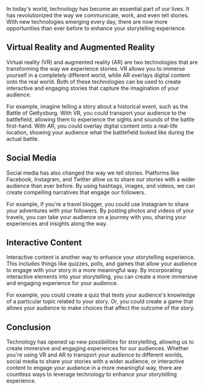 
In today's world, technology has become an essential part of our lives. It has revolutionized the way we communicate, work, and even tell stories. With new technologies emerging every day, there are now more opportunities than ever before to enhance your storytelling experience.

Virtual Reality and Augmented Reality
-------------------------------------

Virtual reality (VR) and augmented reality (AR) are two technologies that are transforming the way we experience stories. VR allows you to immerse yourself in a completely different world, while AR overlays digital content onto the real world. Both of these technologies can be used to create interactive and engaging stories that capture the imagination of your audience.

For example, imagine telling a story about a historical event, such as the Battle of Gettysburg. With VR, you could transport your audience to the battlefield, allowing them to experience the sights and sounds of the battle first-hand. With AR, you could overlay digital content onto a real-life location, showing your audience what the battlefield looked like during the actual battle.

Social Media
------------

Social media has also changed the way we tell stories. Platforms like Facebook, Instagram, and Twitter allow us to share our stories with a wider audience than ever before. By using hashtags, images, and videos, we can create compelling narratives that engage our followers.

For example, if you're a travel blogger, you could use Instagram to share your adventures with your followers. By posting photos and videos of your travels, you can take your audience on a journey with you, sharing your experiences and insights along the way.

Interactive Content
-------------------

Interactive content is another way to enhance your storytelling experience. This includes things like quizzes, polls, and games that allow your audience to engage with your story in a more meaningful way. By incorporating interactive elements into your storytelling, you can create a more immersive and engaging experience for your audience.

For example, you could create a quiz that tests your audience's knowledge of a particular topic related to your story. Or, you could create a game that allows your audience to make choices that affect the outcome of the story.

Conclusion
----------

Technology has opened up new possibilities for storytelling, allowing us to create immersive and engaging experiences for our audiences. Whether you're using VR and AR to transport your audience to different worlds, social media to share your stories with a wider audience, or interactive content to engage your audience in a more meaningful way, there are countless ways to leverage technology to enhance your storytelling experience.
